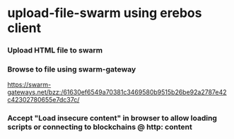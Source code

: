 # upload-file-swarm using erebos client

### Upload HTML file to swarm 

### Browse to file using swarm-gateway
https://swarm-gateways.net/bzz:/61630ef6549a70381c3469580b9515b26be92a2787e42c42302780655e7dc37c/

### Accept "Load insecure content" in browser to allow loading scripts or connecting to blockchains @ http: content
